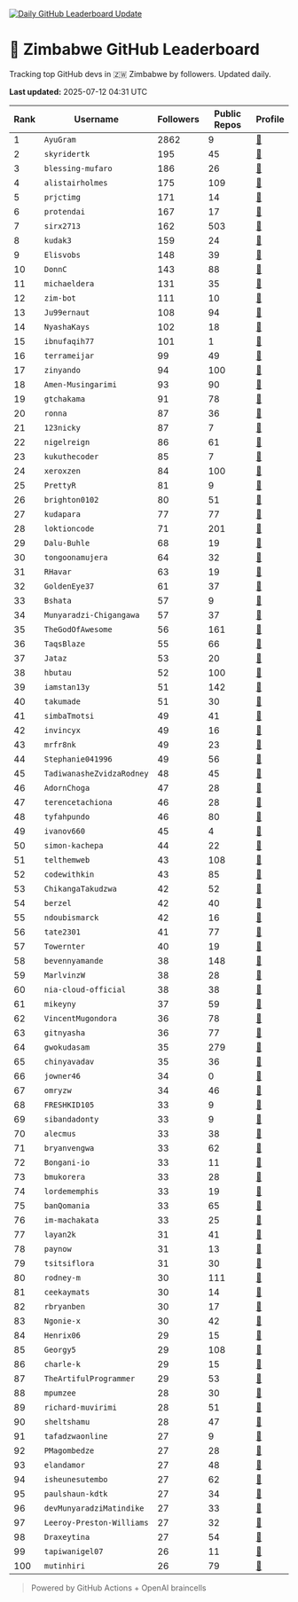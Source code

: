 [![Daily GitHub Leaderboard Update](https://github.com/bevennyamande/zim_leaderboard/actions/workflows/leaderboard.yml/badge.svg)](https://github.com/bevennyamande/zim_leaderboard/actions/workflows/leaderboard.yml)

# 🦍 Zimbabwe GitHub Leaderboard

Tracking top GitHub devs in 🇿🇼 Zimbabwe by followers. Updated daily.

<!-- START LEADERBOARD -->
**Last updated:** 2025-07-12 04:31 UTC  

| Rank | Username | Followers | Public Repos | Profile |
|------|----------|-----------|--------------|---------|
| 1 | `AyuGram` | 2862 | 9 | [🔗](https://github.com/AyuGram) |
| 2 | `skyridertk` | 195 | 45 | [🔗](https://github.com/skyridertk) |
| 3 | `blessing-mufaro` | 186 | 26 | [🔗](https://github.com/blessing-mufaro) |
| 4 | `alistairholmes` | 175 | 109 | [🔗](https://github.com/alistairholmes) |
| 5 | `prjctimg` | 171 | 14 | [🔗](https://github.com/prjctimg) |
| 6 | `protendai` | 167 | 17 | [🔗](https://github.com/protendai) |
| 7 | `sirx2713` | 162 | 503 | [🔗](https://github.com/sirx2713) |
| 8 | `kudak3` | 159 | 24 | [🔗](https://github.com/kudak3) |
| 9 | `Elisvobs` | 148 | 39 | [🔗](https://github.com/Elisvobs) |
| 10 | `DonnC` | 143 | 88 | [🔗](https://github.com/DonnC) |
| 11 | `michaeldera` | 131 | 35 | [🔗](https://github.com/michaeldera) |
| 12 | `zim-bot` | 111 | 10 | [🔗](https://github.com/zim-bot) |
| 13 | `Ju99ernaut` | 108 | 94 | [🔗](https://github.com/Ju99ernaut) |
| 14 | `NyashaKays` | 102 | 18 | [🔗](https://github.com/NyashaKays) |
| 15 | `ibnufaqih77` | 101 | 1 | [🔗](https://github.com/ibnufaqih77) |
| 16 | `terrameijar` | 99 | 49 | [🔗](https://github.com/terrameijar) |
| 17 | `zinyando` | 94 | 100 | [🔗](https://github.com/zinyando) |
| 18 | `Amen-Musingarimi` | 93 | 90 | [🔗](https://github.com/Amen-Musingarimi) |
| 19 | `gtchakama` | 91 | 78 | [🔗](https://github.com/gtchakama) |
| 20 | `ronna` | 87 | 36 | [🔗](https://github.com/ronna) |
| 21 | `123nicky` | 87 | 7 | [🔗](https://github.com/123nicky) |
| 22 | `nigelreign` | 86 | 61 | [🔗](https://github.com/nigelreign) |
| 23 | `kukuthecoder` | 85 | 7 | [🔗](https://github.com/kukuthecoder) |
| 24 | `xeroxzen` | 84 | 100 | [🔗](https://github.com/xeroxzen) |
| 25 | `PrettyR` | 81 | 9 | [🔗](https://github.com/PrettyR) |
| 26 | `brighton0102` | 80 | 51 | [🔗](https://github.com/brighton0102) |
| 27 | `kudapara` | 77 | 77 | [🔗](https://github.com/kudapara) |
| 28 | `loktioncode` | 71 | 201 | [🔗](https://github.com/loktioncode) |
| 29 | `Dalu-Buhle` | 68 | 19 | [🔗](https://github.com/Dalu-Buhle) |
| 30 | `tongoonamujera` | 64 | 32 | [🔗](https://github.com/tongoonamujera) |
| 31 | `RHavar` | 63 | 19 | [🔗](https://github.com/RHavar) |
| 32 | `GoldenEye37` | 61 | 37 | [🔗](https://github.com/GoldenEye37) |
| 33 | `Bshata` | 57 | 9 | [🔗](https://github.com/Bshata) |
| 34 | `Munyaradzi-Chigangawa` | 57 | 37 | [🔗](https://github.com/Munyaradzi-Chigangawa) |
| 35 | `TheGodOfAwesome` | 56 | 161 | [🔗](https://github.com/TheGodOfAwesome) |
| 36 | `TaqsBlaze` | 55 | 66 | [🔗](https://github.com/TaqsBlaze) |
| 37 | `Jataz` | 53 | 20 | [🔗](https://github.com/Jataz) |
| 38 | `hbutau` | 52 | 100 | [🔗](https://github.com/hbutau) |
| 39 | `iamstan13y` | 51 | 142 | [🔗](https://github.com/iamstan13y) |
| 40 | `takumade` | 51 | 30 | [🔗](https://github.com/takumade) |
| 41 | `simbaTmotsi` | 49 | 41 | [🔗](https://github.com/simbaTmotsi) |
| 42 | `invincyx` | 49 | 16 | [🔗](https://github.com/invincyx) |
| 43 | `mrfr8nk` | 49 | 23 | [🔗](https://github.com/mrfr8nk) |
| 44 | `Stephanie041996` | 49 | 56 | [🔗](https://github.com/Stephanie041996) |
| 45 | `TadiwanasheZvidzaRodney` | 48 | 45 | [🔗](https://github.com/TadiwanasheZvidzaRodney) |
| 46 | `AdornChoga` | 47 | 28 | [🔗](https://github.com/AdornChoga) |
| 47 | `terencetachiona` | 46 | 28 | [🔗](https://github.com/terencetachiona) |
| 48 | `tyfahpundo` | 46 | 80 | [🔗](https://github.com/tyfahpundo) |
| 49 | `ivanov660` | 45 | 4 | [🔗](https://github.com/ivanov660) |
| 50 | `simon-kachepa` | 44 | 22 | [🔗](https://github.com/simon-kachepa) |
| 51 | `telthemweb` | 43 | 108 | [🔗](https://github.com/telthemweb) |
| 52 | `codewithkin` | 43 | 85 | [🔗](https://github.com/codewithkin) |
| 53 | `ChikangaTakudzwa` | 42 | 52 | [🔗](https://github.com/ChikangaTakudzwa) |
| 54 | `berzel` | 42 | 40 | [🔗](https://github.com/berzel) |
| 55 | `ndoubismarck` | 42 | 16 | [🔗](https://github.com/ndoubismarck) |
| 56 | `tate2301` | 41 | 77 | [🔗](https://github.com/tate2301) |
| 57 | `Towernter` | 40 | 19 | [🔗](https://github.com/Towernter) |
| 58 | `bevennyamande` | 38 | 148 | [🔗](https://github.com/bevennyamande) |
| 59 | `MarlvinzW` | 38 | 28 | [🔗](https://github.com/MarlvinzW) |
| 60 | `nia-cloud-official` | 38 | 38 | [🔗](https://github.com/nia-cloud-official) |
| 61 | `mikeyny` | 37 | 59 | [🔗](https://github.com/mikeyny) |
| 62 | `VincentMugondora` | 36 | 78 | [🔗](https://github.com/VincentMugondora) |
| 63 | `gitnyasha` | 36 | 77 | [🔗](https://github.com/gitnyasha) |
| 64 | `gwokudasam` | 35 | 279 | [🔗](https://github.com/gwokudasam) |
| 65 | `chinyavadav` | 35 | 36 | [🔗](https://github.com/chinyavadav) |
| 66 | `jowner46` | 34 | 0 | [🔗](https://github.com/jowner46) |
| 67 | `omryzw` | 34 | 46 | [🔗](https://github.com/omryzw) |
| 68 | `FRESHKID105` | 33 | 9 | [🔗](https://github.com/FRESHKID105) |
| 69 | `sibandadonty` | 33 | 9 | [🔗](https://github.com/sibandadonty) |
| 70 | `alecmus` | 33 | 38 | [🔗](https://github.com/alecmus) |
| 71 | `bryanvengwa` | 33 | 62 | [🔗](https://github.com/bryanvengwa) |
| 72 | `Bongani-io` | 33 | 11 | [🔗](https://github.com/Bongani-io) |
| 73 | `bmukorera` | 33 | 28 | [🔗](https://github.com/bmukorera) |
| 74 | `lordememphis` | 33 | 19 | [🔗](https://github.com/lordememphis) |
| 75 | `banQomania` | 33 | 65 | [🔗](https://github.com/banQomania) |
| 76 | `im-machakata` | 33 | 25 | [🔗](https://github.com/im-machakata) |
| 77 | `layan2k` | 31 | 41 | [🔗](https://github.com/layan2k) |
| 78 | `paynow` | 31 | 13 | [🔗](https://github.com/paynow) |
| 79 | `tsitsiflora` | 31 | 30 | [🔗](https://github.com/tsitsiflora) |
| 80 | `rodney-m` | 30 | 111 | [🔗](https://github.com/rodney-m) |
| 81 | `ceekaymats` | 30 | 14 | [🔗](https://github.com/ceekaymats) |
| 82 | `rbryanben` | 30 | 17 | [🔗](https://github.com/rbryanben) |
| 83 | `Ngonie-x` | 30 | 42 | [🔗](https://github.com/Ngonie-x) |
| 84 | `Henrix06` | 29 | 15 | [🔗](https://github.com/Henrix06) |
| 85 | `Georgy5` | 29 | 108 | [🔗](https://github.com/Georgy5) |
| 86 | `charle-k` | 29 | 15 | [🔗](https://github.com/charle-k) |
| 87 | `TheArtifulProgrammer` | 29 | 53 | [🔗](https://github.com/TheArtifulProgrammer) |
| 88 | `mpumzee` | 28 | 30 | [🔗](https://github.com/mpumzee) |
| 89 | `richard-muvirimi` | 28 | 51 | [🔗](https://github.com/richard-muvirimi) |
| 90 | `sheltshamu` | 28 | 47 | [🔗](https://github.com/sheltshamu) |
| 91 | `tafadzwaonline` | 27 | 9 | [🔗](https://github.com/tafadzwaonline) |
| 92 | `PMagombedze` | 27 | 28 | [🔗](https://github.com/PMagombedze) |
| 93 | `elandamor` | 27 | 48 | [🔗](https://github.com/elandamor) |
| 94 | `isheunesutembo` | 27 | 62 | [🔗](https://github.com/isheunesutembo) |
| 95 | `paulshaun-kdtk` | 27 | 34 | [🔗](https://github.com/paulshaun-kdtk) |
| 96 | `devMunyaradziMatindike` | 27 | 33 | [🔗](https://github.com/devMunyaradziMatindike) |
| 97 | `Leeroy-Preston-Williams` | 27 | 32 | [🔗](https://github.com/Leeroy-Preston-Williams) |
| 98 | `Draxeytina` | 27 | 54 | [🔗](https://github.com/Draxeytina) |
| 99 | `tapiwanigel07` | 26 | 11 | [🔗](https://github.com/tapiwanigel07) |
| 100 | `mutinhiri` | 26 | 79 | [🔗](https://github.com/mutinhiri) |
<!-- END LEADERBOARD -->

> Powered by GitHub Actions + OpenAI braincells
